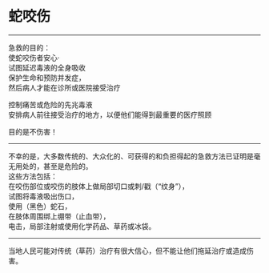 # 蛇咬伤

---

急救的目的：  
使蛇咬伤者安心·  
试图延迟毒液的全身吸收  
保护生命和预防并发症，  
然后病人才能在诊所或医院接受治疗

控制痛苦或危险的先兆毒液  
安排病人前往接受治疗的地方，以便他们能得到最重要的医疗照顾  
  
目的是不伤害！  
  


---

不幸的是，大多数传统的、大众化的、可获得的和负担得起的急救方法已证明是毫无用处的，甚至是危险的。  
这些方法包括：  
在咬伤部位或咬伤的肢体上做局部切口或刺/戳（“纹身”），  
试图将毒液吸出伤口，  
使用（黑色）蛇石，  
在肢体周围绑上绷带（止血带），  
电击，局部注射或使用化学药品、草药或冰袋。  


---

  
当地人民可能对传统（草药）治疗有很大信心，但不能让他们拖延治疗或造成伤害。

